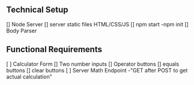 ## Technical Setup
[] Node Server
[] server static files HTML/CSS/JS
[] npm start
    -npm init
[] Body Parser


## Functional Requirements
[ ] Calculator Form
    [] Two number inputs 
    [] Operator buttons
    [] equals buttons 
    [] clear buttons
[ ] Server Math Endpoint
    -"GET after POST to get actual calculation"
    